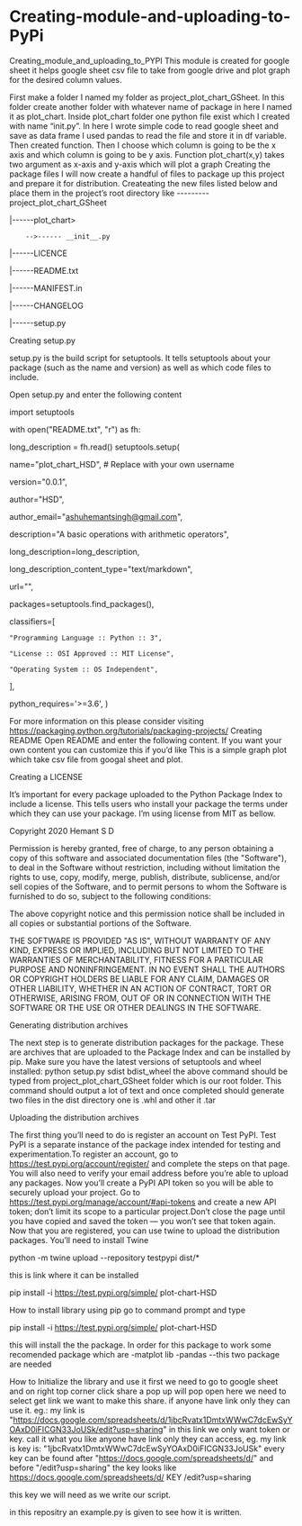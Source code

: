 # Creating-module-and-uploading-to-PyPi
Creating_module_and_uploading_to_PYPI
This module is created for google sheet it helps google sheet csv file to take from google drive and plot graph for the desired column values.

First make a folder I named my folder as project_plot_chart_GSheet. In this folder create another folder with whatever name of package in here I named it as plot_chart. Inside plot_chart folder one python file exist which I created with name “init.py”. In here I wrote simple code to read google sheet and save as data frame I used pandas to read the file and store it in df variable. Then created function. Then I choose which column is going to be the x axis and which column is going to be y axis. Function plot_chart(x,y) takes two argument as x-axis and y-axis which will plot a graph Creating the package files I will now create a handful of files to package up this project and prepare it for distribution. Createating the new files listed below and place them in the project’s root directory like ---------project_plot_chart_GSheet

|------plot_chart>

        -->------ __init__.py
|------LICENCE

|------README.txt

|------MANIFEST.in

|------CHANGELOG

|------setup.py

Creating setup.py

setup.py is the build script for setuptools. It tells setuptools about your package (such as the name and version) as well as which code files to include.

Open setup.py and enter the following content

import setuptools

with open("README.txt", "r") as fh:

long_description = fh.read()
setuptools.setup(

name="plot_chart_HSD", # Replace with your own username

version="0.0.1",

author="HSD",

author_email="ashuhemantsingh@gmail.com",

description="A basic operations with arithmetic operators",

long_description=long_description,

long_description_content_type="text/markdown",

url="",

packages=setuptools.find_packages(),

classifiers=[

    "Programming Language :: Python :: 3",
    
    "License :: OSI Approved :: MIT License",
    
    "Operating System :: OS Independent",
    

],

python_requires='>=3.6',
)

For more information on this please consider visiting https://packaging.python.org/tutorials/packaging-projects/ Creating README Open README and enter the following content. If you want your own content you can customize this if you’d like This is a simple graph plot which take csv file from googal sheet and plot.

Creating a LICENSE

It’s important for every package uploaded to the Python Package Index to include a license. This tells users who install your package the terms under which they can use your package. I’m using license from MIT as bellow.

Copyright 2020 Hemant S D

Permission is hereby granted, free of charge, to any person obtaining a copy of this software and associated documentation files (the "Software"), to deal in the Software without restriction, including without limitation the rights to use, copy, modify, merge, publish, distribute, sublicense, and/or sell copies of the Software, and to permit persons to whom the Software is furnished to do so, subject to the following conditions:

The above copyright notice and this permission notice shall be included in all copies or substantial portions of the Software.

THE SOFTWARE IS PROVIDED "AS IS", WITHOUT WARRANTY OF ANY KIND, EXPRESS OR IMPLIED, INCLUDING BUT NOT LIMITED TO THE WARRANTIES OF MERCHANTABILITY, FITNESS FOR A PARTICULAR PURPOSE AND NONINFRINGEMENT. IN NO EVENT SHALL THE AUTHORS OR COPYRIGHT HOLDERS BE LIABLE FOR ANY CLAIM, DAMAGES OR OTHER LIABILITY, WHETHER IN AN ACTION OF CONTRACT, TORT OR OTHERWISE, ARISING FROM, OUT OF OR IN CONNECTION WITH THE SOFTWARE OR THE USE OR OTHER DEALINGS IN THE SOFTWARE.

Generating distribution archives

The next step is to generate distribution packages for the package. These are archives that are uploaded to the Package Index and can be installed by pip. Make sure you have the latest versions of setuptools and wheel installed: python setup.py sdist bdist_wheel the above command should be typed from project_plot_chart_GSheet folder which is our root folder. This command should output a lot of text and once completed should generate two files in the dist directory one is .whl and other it .tar

Uploading the distribution archives

The first thing you’ll need to do is register an account on Test PyPI. Test PyPI is a separate instance of the package index intended for testing and experimentation.To register an account, go to https://test.pypi.org/account/register/ and complete the steps on that page. You will also need to verify your email address before you’re able to upload any packages. Now you’ll create a PyPI API token so you will be able to securely upload your project. Go to https://test.pypi.org/manage/account/#api-tokens and create a new API token; don’t limit its scope to a particular project.Don’t close the page until you have copied and saved the token — you won’t see that token again. Now that you are registered, you can use twine to upload the distribution packages. You’ll need to install Twine

python -m twine upload --repository testpypi dist/*

this is link where it can be installed

pip install -i https://test.pypi.org/simple/ plot-chart-HSD

How to install library using pip
go to command prompt and type

pip install -i https://test.pypi.org/simple/ plot-chart-HSD

this will install the the package. In order for this package to work some recomended package which are -matplot lib -pandas --this two package are needed

How to Initialize the library and use it
first we need to go to google sheet and on right top corner click share a pop up will pop open here we need to select get link we want to make this share. if anyone have link only they can use it. eg.: my link is "https://docs.google.com/spreadsheets/d/1jbcRvatx1DmtxWWwC7dcEwSyYOAxD0iFICGN33JoUSk/edit?usp=sharing" in this link we only want token or key. call it what you like anyone have link only they can access, eg. my link is key is: "1jbcRvatx1DmtxWWwC7dcEwSyYOAxD0iFICGN33JoUSk" every key can be found after "https://docs.google.com/spreadsheets/d/" and before "/edit?usp=sharing" the key looks like https://docs.google.com/spreadsheets/d/ KEY /edit?usp=sharing

this key we will need as we write our script.

in this repositry an example.py is given to see how it is written.

